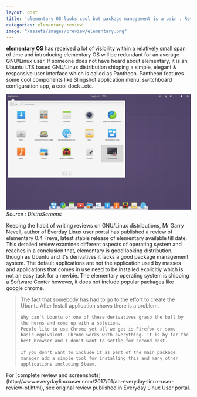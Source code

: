 ```yaml
---
layout: post
title: 'elementary OS looks cool but package management is a pain : Review'
categories: elementary review
image: "/assets/images/preview/elementary.png"
---
```


**elementary OS** has received a lot of visibility within a relatively small span of time and introducing elementary OS will be redundant for an average GNU/Linux user. If someone does not have heard about elementary, it is an Ubuntu LTS based GNU/Linux distribution shipping a simple, elegant & responsive user interface which is called as Pantheon. Pantheon features some cool components like Slingshot application menu, switchboard configuration app, a cool dock ..etc.

![elementary OS](/assets/images/preview/elementary.png)
*Source : DistroScreens*

Keeping the habit of writing reviews on GNU/Linux distributions, Mr Garry Nevell, author of Everday Linux user portal has published a review of elementary 0.4 Freya, latest stable release of elementary available till date. This detailed review examines different aspects of operating system and reaches in a conclusion that, elementary is good looking distribution, though as Ubuntu and it's derivatives it lacks a good package management system. The default applications are not the application used by masses and applications that comes in use need to be installed explicitly which is not an easy task for a newbie. The elementary operating system is shipping a Software Center however, it does not include popular packages like google chrome.
<blockquote>
    The fact that somebody has had to go to the effort to create the Ubuntu After Install application shows there is a problem.

    Why can't Ubuntu or one of these derivatives grasp the bull by the horns and come up with a solution.
    People like to use Chrome yet all we get is Firefox or some basic equivalent. Chrome works with everything. It is by far the best browser and I don't want to settle for second best. 

    If you don't want to include it as part of the main package manager add a simple tool for installing this and many other applications including Steam.
</blockquote>
For [complete review and screenshots](http://www.everydaylinuxuser.com/2017/01/an-everyday-linux-user-review-of.html), see original review published in Everyday Linux User portal. 